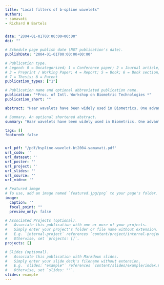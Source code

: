 ```yaml
---
title: "Local filters of b-spline wavelets"
authors:
- samavati
- Richard H Bartels


date: "2004-01-01T00:00:00+00:00"
doi: ""

# Schedule page publish date (NOT publication's date).
publishDate: "2004-01-01T00:00:00+00:00"

# Publication type.
# Legend: 0 = Uncategorized; 1 = Conference paper; 2 = Journal article;
# 3 = Preprint / Working Paper; 4 = Report; 5 = Book; 6 = Book section;
# 7 = Thesis; 8 = Patent
publication_types: ["1"]

# Publication name and optional abbreviated publication name.
publication: "*Proc. of Intl. Workshop on Biometric Technologies *"
publication_short: ""

abstract: "Haar wavelets have been widely used in Biometrics. One advantage of Haar wavelets is the simplicity and the locality of their decomposition and reconstruction filters. However, Haar wavelets are not satisfactory for some applications due to their non-continuous behaviour. Having a particular level of smoothness is important for many applications. B-spline wavelets are capable of being applied to signals and functions of any smoothness. However, the conventional B-spline wavelets results” non-local” decomposition filters and consequently, they are not efficient as are the Haar wavelets.We present our recently developed local filters of B-spline wavelets. Here, we focus on quadratic case that guarantees once-differentiable smoothness. Practical issues for the efficient implementation are discussed. We show that how the resulting filters can be applied to curves, images and surfaces."

# Summary. An optional shortened abstract.
summary: "Haar wavelets have been widely used in Biometrics. One advantage of Haar wavelets is the simplicity and the locality of their decomposition and reconstruction filters. However, Haar wavelets are not satisfactory for some applications due to their non-continuous behaviour. Having a particular level of smoothness is important for many applications. B-spline wavelets are capable of being applied to signals and functions of any smoothness. However, the conventional B-spline wavelets results” non-loc..."

tags: []
featured: false


url_pdf: "/pdf/bspline-wavelet-bt2004-samavati.pdf"
url_code: ''
url_dataset: ''
url_poster: ''
url_project: ''
url_slides: ''
url_source: ''
url_video: ''

# Featured image
# To use, add an image named `featured.jpg/png` to your page's folder. 
image:
  caption: ''
  focal_point: ""
  preview_only: false

# Associated Projects (optional).
#   Associate this publication with one or more of your projects.
#   Simply enter your project's folder or file name without extension.
#   E.g. `internal-project` references `content/project/internal-project/index.md`.
#   Otherwise, set `projects: []`.
projects: []

# Slides (optional).
#   Associate this publication with Markdown slides.
#   Simply enter your slide deck's filename without extension.
#   E.g. `slides: "example"` references `content/slides/example/index.md`.
#   Otherwise, set `slides: ""`.
slides: example
---
```

